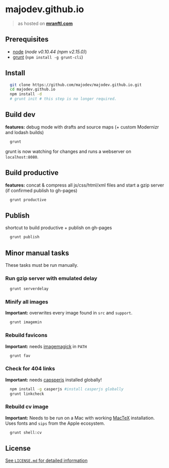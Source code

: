 # majodev.github.io

> as hosted on **[mranftl.com](http://mranftl.com)**

## Prerequisites
- [node](http://nodejs.org/) (*node v0.10.44 (npm v2.15.0)*)
- [grunt](http://gruntjs.com/) (`npm install -g grunt-cli`)

## Install
```bash
  git clone https://github.com/majodev/majodev.github.io.git
  cd majodev.github.io
  npm install -d
  # grunt init # this step is no longer required.
```

## Build dev
**features:** debug mode with drafts and source maps (+ custom Modernizr and lodash builds)

```bash
  grunt
```

grunt is now watching for changes and runs a webserver on `localhost:8080`.

## Build productive
**features:** concat & compress all js/css/html/xml files and start a gzip server (if confirmed publish to gh-pages)

```bash
  grunt productive
```

## Publish
shortcut to build productive + publish on gh-pages

```bash
  grunt publish
```

## Minor manual tasks
These tasks must be run manually.

### Run gzip server with emulated delay
```bash
  grunt serverdelay
```

### Minify all images
**Important:** overwrites every image found in `src` and `support`.
```bash
  grunt imagemin
```

### Rebuild favicons
**Important:** needs [imagemagick](http://www.imagemagick.org/) in `PATH`
```bash
  grunt fav
```

### Check for 404 links
**Important:** needs [capsperjs](http://casperjs.org/) installed globally!
```bash
  npm install -g casperjs #install casperjs globally
  grunt linkcheck
```

### Rebuild cv image
**Important:** Needs to be run on a Mac with working [MacTeX](https://tug.org/mactex/) installation. Uses fonts and `sips` from the Apple ecosystem.
```bash
  grunt shell:cv
```

## License
[See `LICENSE.md` for detailed information](https://github.com/majodev/majodev.github.io/blob/source/LICENSE.md)
